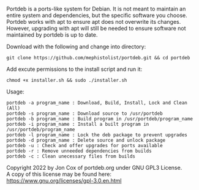 Portdeb is a ports-like system for Debian. It is not meant to maintain an entire system and dependencies, but the specific software you choose. Portdeb works with apt to ensure apt does not overwrite its changes. However, upgrading with apt will still be needed to ensure software not maintained by portdeb is up to date.  

Download with the following and change into directory:
```
git clone https://github.com/mephistolist/portdeb.git && cd portdeb
```
Add excute permissions to the install script and run it:
```
chmod +x installer.sh && sudo ./installer.sh 
```
Usage:
```
portdeb -a program_name : Download, Build, Install, Lock and Clean (All)  
portdeb -s program_name : Download source to /usr/portdeb  
portdeb -b program_name : Build program in /usr/portdeb/program_name  
portdeb -i program_name : Install a built program in /usr/portdeb/program_name  
portdeb -l program_name : Lock the deb package to prevent upgrades  
portdeb -d program_name : Delete source and unlock package  
portdeb -u : Check and offer upgrades for ports available   
portdeb -r : Remove unneeded dependencies from builds  
portdeb -c : Clean unecessary files from builds  
```
Copyright 2022 by Jon Cox of portdeb.org under GNU GPL3 License.  
A copy of this license may be found here: https://www.gnu.org/licenses/gpl-3.0.en.html 
